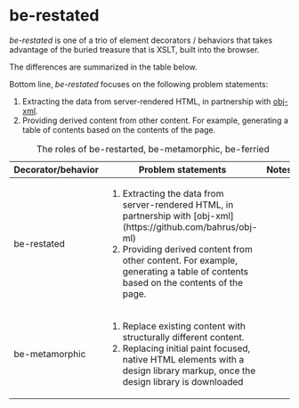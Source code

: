 # be-restated

*be-restated* is one of a trio of element decorators / behaviors that takes advantage of the buried treasure that is XSLT, built into the browser.

The differences are summarized in the table below.

Bottom line, *be-restated* focuses on the following problem statements:

1.  Extracting the data from server-rendered HTML, in partnership with [obj-xml](https://github.com/bahrus/obj-ml).
2.  Providing derived content from other content.  For example, generating a table of contents based on the contents of the page.

<table>
    <caption>The roles of be-restarted, be-metamorphic, be-ferried</caption>
    <thead>
        <tr>
            <th>Decorator/behavior</th>
            <th>Problem statements</th>
            <th>Notes</th>
        </tr>
    </thead>
    <tbody>
        <tr>
            <td>be-restated</td>
            <td>
                <ol>
                    <li>Extracting the data from server-rendered HTML, in partnership with [obj-xml](https://github.com/bahrus/obj-ml)</li>
                    <li>Providing derived content from other content.  For example, generating a table of contents based on the contents of the page.</li>
                </ol>
            </td>
            <td></td>
        </tr>
        <tr>
            <td>be-metamorphic</td>
            <td>
                <ol>
                    <li>Replace existing content with structurally different content.</li>
                    <li>Replacing initial paint focused, native HTML elements with a design library markup, once the design library is downloaded</li>
                </ol>
            </td>
            <td></td>
        </tr>
    </tbody>
</table>